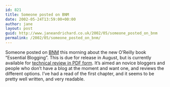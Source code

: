 ```yaml
---
id: 821
title: Someone posted on BNM
date: 2002-05-24T13:59:00+00:00
author: jane
layout: post
guid: http://www.janeandrichard.co.uk/2002/05/someone_posted_on_bnm
permalink: /2002/05/someone_posted_on_bnm/
---
```

Someone posted on [BNM](http://www.brightonnewmedia.org) this morning about the new O&#8217;Reilly book &#8220;Essential Blogging&#8221;. This is due for release in August, but is currently available for [technical review in PDF form](http://www.oreillynet.com/cs/weblog/view/wlg/1440). It&#8217;s aimed an novice bloggers and people who don&#8217;t have a blog at the moment and want one, and reviews the different options. I&#8217;ve had a read of the first chapter, and it seems to be pretty well written, and very readable.